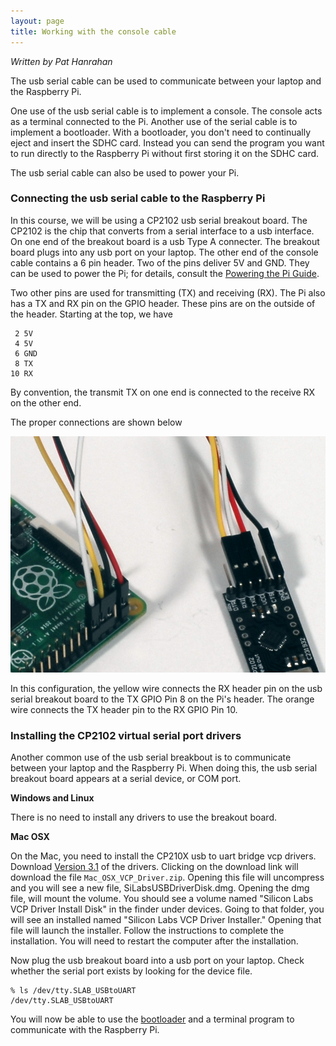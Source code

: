 ```yaml
---
layout: page
title: Working with the console cable
---
```


*Written by Pat Hanrahan*

The usb serial cable can be used to communicate between your laptop and the
Raspberry Pi.

One use of the usb serial cable is to implement a console. The console acts as
a terminal connected to the Pi. Another use of the serial cable is to implement
a bootloader. With a bootloader, you don't need to continually eject and insert
the SDHC card. Instead you can send the program you want to run directly to the
Raspberry Pi without first storing it on the SDHC card.

The usb serial cable can also be used to power your Pi.

### Connecting the usb serial cable to the Raspberry Pi 

In this course, we will be using a CP2102 usb serial breakout board. The CP2102
is the chip that converts from a serial interface to a usb interface. On one
end of the breakout board is a usb Type A connecter. The breakout board plugs
into any usb port on your laptop. The other end of the console cable contains a
6 pin header. Two of the pins deliver 5V and GND. They can be used to power the
Pi; for details, consult the [Powering the Pi Guide](/guides/power).

Two other pins are used for transmitting (TX) and receiving (RX). The Pi also
has a TX and RX pin on the GPIO header. These pins are on the outside of the
header. Starting at the top, we have

     2 5V
     4 5V
     6 GND
     8 TX 
    10 RX

By convention, the transmit TX on one end is connected
to the receive RX on the other end.

The proper connections are shown below

![Console cable](/images/console.cable.zoom.jpg)

In this configuration, the yellow wire connects
the RX header pin on the usb serial breakout board
to the TX GPIO Pin 8 on the Pi's header.
The orange wire connects the TX header pin
to the RX GPIO Pin 10.

### Installing the CP2102 virtual serial port drivers

Another common use of the usb serial breakbout is to
communicate between your laptop and the Raspberry Pi.
When doing this, the usb serial breakout board appears
at a serial device, or COM port.

**Windows and Linux**

There is no need to install any drivers to use the breakout board.

**Mac OSX**

On the Mac, you need to install the 
CP210X usb to uart bridge vcp drivers.
Download [Version 3.1](https://www.silabs.com/products/mcu/Pages/USBtoUARTBridgeVCPDrivers.aspx) of the drivers.
Clicking on the download link will download the
file `Mac_OSX_VCP_Driver.zip`.
Opening this file will uncompress and you will see a new file,
SiLabsUSBDriverDisk.dmg.
Opening the dmg file, will mount the volume.
You should see a volume named
"Silicon Labs VCP Driver Install Disk" in the finder under devices.
Going to that folder, you will see an installed named
"Silicon Labs VCP Driver Installer."
Opening that file will launch the installer.
Follow the instructions to complete the installation.
You will need to restart the computer after the installation.

Now plug the usb breakout board into a usb port on your laptop.
Check whether the serial port exists by looking for the device file.

    % ls /dev/tty.SLAB_USBtoUART
    /dev/tty.SLAB_USBtoUART

You will now be able to use the [bootloader](/guides/bootloader) and a terminal
program to communicate with the Raspberry Pi.


